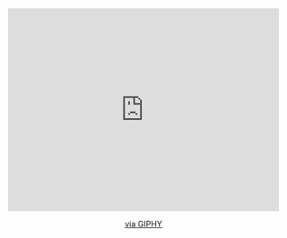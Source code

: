 <div id="header" align="center">
  <iframe src="https://giphy.com/embed/WtTnAfZn6aVJfBzlN3" width="480" height="360" frameBorder="0" class="giphy-embed" allowFullScreen></iframe><p><a href="https://giphy.com/gifs/WtTnAfZn6aVJfBzlN3">via GIPHY</a></p>
</div>
